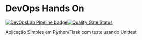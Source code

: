 # DevOps Hands On

[![DevOpsLab Pipeline badge](https://github.com/LcsK/labdevops-experience/actions/workflows/pipeline.yml/badge.svg)](https://github.com/LcsK/labdevops-experience/actions/workflows/pipeline.yml)[![Quality Gate Status](https://sonarcloud.io/api/project_badges/measure?project=LcsK_labdevops-experience&branch=main&metric=alert_status)](https://sonarcloud.io/project/overview?id=LcsK_labdevops-experience)

Aplicação Simples em Python/Flask com teste usando Unittest
